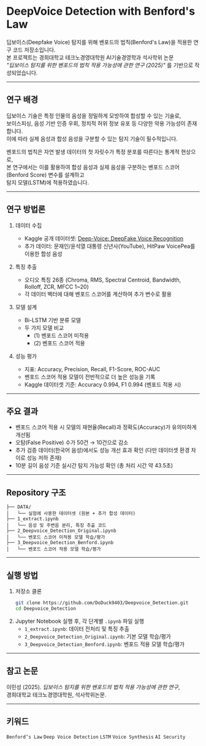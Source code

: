 # DeepVoice Detection with Benford's Law

딥보이스(Deepfake Voice) 탐지를 위해 벤포드의 법칙(Benford's Law)을 적용한 연구 코드 저장소입니다.  
본 프로젝트는 경희대학교 테크노경영대학원 AI기술경영학과 석사학위 논문  
_"딥보이스 탐지를 위한 벤포드의 법칙 적용 가능성에 관한 연구 (2025)"_ 를 기반으로 작성되었습니다.

---

## 연구 배경
딥보이스 기술은 특정 인물의 음성을 정밀하게 모방하여 합성할 수 있는 기술로,  
보이스피싱, 음성 기반 인증 우회, 정치적 허위 정보 유포 등 다양한 악용 가능성이 존재합니다.  
이에 따라 실제 음성과 합성 음성을 구분할 수 있는 탐지 기술이 필수적입니다.

벤포드의 법칙은 자연 발생 데이터의 첫 자릿수가 특정 분포를 따른다는 통계적 현상으로,  
본 연구에서는 이를 활용하여 합성 음성과 실제 음성을 구분하는 벤포드 스코어(Benford Score) 변수를 설계하고  
탐지 모델(LSTM)에 적용하였습니다.

---

## 연구 방법론
1. 데이터 수집  
   - Kaggle 공개 데이터셋: [Deep-Voice: DeepFake Voice Recognition](https://www.kaggle.com/datasets/birdy654/deep-voice-deepfake-voice-recognition)  
   - 추가 데이터: 문재인/윤석열 대통령 신년사(YouTube), HitPaw VoicePea를 이용한 합성 음성

2. 특징 추출  
   - 오디오 특징 26종 (Chroma, RMS, Spectral Centroid, Bandwidth, Rolloff, ZCR, MFCC 1~20)  
   - 각 데이터 벡터에 대해 벤포드 스코어를 계산하여 추가 변수로 활용

3. 모델 설계  
   - Bi-LSTM 기반 분류 모델  
   - 두 가지 모델 비교
     - (1) 벤포드 스코어 미적용
     - (2) 벤포드 스코어 적용

4. 성능 평가  
   - 지표: Accuracy, Precision, Recall, F1-Score, ROC-AUC  
   - 벤포드 스코어 적용 모델이 전반적으로 더 높은 성능을 기록  
   - Kaggle 데이터셋 기준: Accuracy 0.994, F1 0.994 (벤포드 적용 시)  

---

## 주요 결과
- 벤포드 스코어 적용 시 모델의 재현율(Recall)과 정확도(Accuracy)가 유의미하게 개선됨  
- 오탐(False Positive) 수가 50건 → 10건으로 감소  
- 추가 검증 데이터(한국어 음성)에서도 성능 개선 효과 확인 (다만 데이터셋 환경 차이로 성능 저하 존재)  
- 10분 길이 음성 기준 실시간 탐지 가능성 확인 (총 처리 시간 약 43.5초)  

---

## Repository 구조
```
├── DATA/  
│   └── 실험에 사용한 데이터셋 (원본 + 추가 합성 데이터)
├── 1_extract.ipynb  
│   └── 음성 및 주변음 분리, 특징 추출 코드
├── 2_Deepvoice_Detection_Original.ipynb  
│   └── 벤포드 스코어 미적용 모델 학습/평가
├── 3_Deepvoice_Detection_Benford.ipynb  
│   └── 벤포드 스코어 적용 모델 학습/평가
```

---

## 실행 방법
1. 저장소 클론
   ```bash
   git clone https://github.com/DoDuck9403/Deepvoice_Detection.git
   cd Deepvoice_Detection
   ```
2. Jupyter Notebook 실행 후, 각 단계별 `.ipynb` 파일 실행
   - `1_extract.ipynb`: 데이터 전처리 및 특징 추출
   - `2_Deepvoice_Detection_Original.ipynb`: 기본 모델 학습/평가
   - `3_Deepvoice_Detection_Benford.ipynb`: 벤포드 적용 모델 학습/평가

---

## 참고 논문
이민성 (2025). _딥보이스 탐지를 위한 벤포드의 법칙 적용 가능성에 관한 연구_,  
경희대학교 테크노경영대학원, 석사학위논문.

---

## 키워드
`Benford’s Law` `Deep Voice Detection` `LSTM` `Voice Synthesis` `AI Security`
